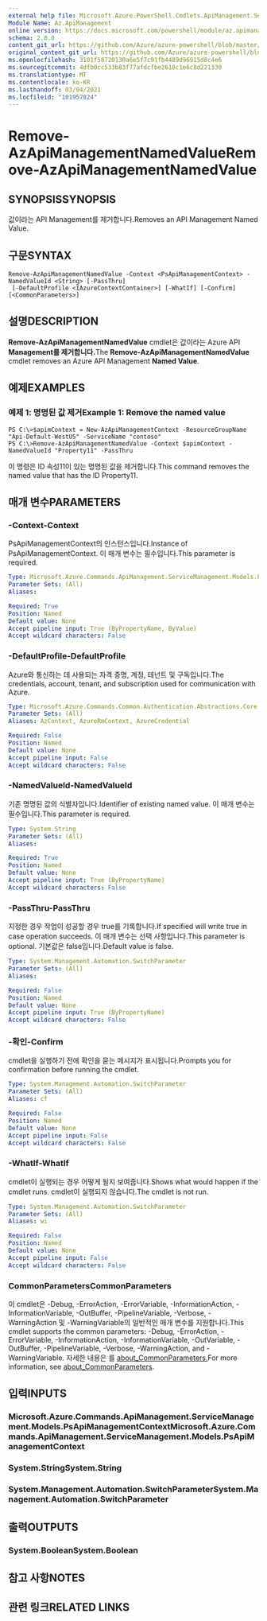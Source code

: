 ```yaml
---
external help file: Microsoft.Azure.PowerShell.Cmdlets.ApiManagement.ServiceManagement.dll-Help.xml
Module Name: Az.ApiManagement
online version: https://docs.microsoft.com/powershell/module/az.apimanagement/remove-azapimanagementnamedvalue
schema: 2.0.0
content_git_url: https://github.com/Azure/azure-powershell/blob/master/src/ApiManagement/ApiManagement/help/Remove-AzApiManagementNamedValue.md
original_content_git_url: https://github.com/Azure/azure-powershell/blob/master/src/ApiManagement/ApiManagement/help/Remove-AzApiManagementNamedValue.md
ms.openlocfilehash: 3101f58720130a6e5f7c91fb4489d96915d8c4e6
ms.sourcegitcommit: 4dfb0cc533b83f77afdcfbe2618c1e6c8d221330
ms.translationtype: MT
ms.contentlocale: ko-KR
ms.lasthandoff: 03/04/2021
ms.locfileid: "101957824"
---
```

# <span data-ttu-id="4addf-101">Remove-AzApiManagementNamedValue</span><span class="sxs-lookup"><span data-stu-id="4addf-101">Remove-AzApiManagementNamedValue</span></span>

## <span data-ttu-id="4addf-102">SYNOPSIS</span><span class="sxs-lookup"><span data-stu-id="4addf-102">SYNOPSIS</span></span>
<span data-ttu-id="4addf-103">값이라는 API Management를 제거합니다.</span><span class="sxs-lookup"><span data-stu-id="4addf-103">Removes an API Management Named Value.</span></span>

## <span data-ttu-id="4addf-104">구문</span><span class="sxs-lookup"><span data-stu-id="4addf-104">SYNTAX</span></span>

```
Remove-AzApiManagementNamedValue -Context <PsApiManagementContext> -NamedValueId <String> [-PassThru]
 [-DefaultProfile <IAzureContextContainer>] [-WhatIf] [-Confirm] [<CommonParameters>]
```

## <span data-ttu-id="4addf-105">설명</span><span class="sxs-lookup"><span data-stu-id="4addf-105">DESCRIPTION</span></span>
<span data-ttu-id="4addf-106">**Remove-AzApiManagementNamedValue** cmdlet은 값이라는 Azure API **Management를 제거합니다.**</span><span class="sxs-lookup"><span data-stu-id="4addf-106">The **Remove-AzApiManagementNamedValue** cmdlet removes an Azure API Management **Named Value**.</span></span>

## <span data-ttu-id="4addf-107">예제</span><span class="sxs-lookup"><span data-stu-id="4addf-107">EXAMPLES</span></span>

### <span data-ttu-id="4addf-108">예제 1: 명명된 값 제거</span><span class="sxs-lookup"><span data-stu-id="4addf-108">Example 1: Remove the named value</span></span>
```
PS C:\>$apimContext = New-AzApiManagementContext -ResourceGroupName "Api-Default-WestUS" -ServiceName "contoso"
PS C:\>Remove-AzApiManagementNamedValue -Context $apimContext -NamedValueId "Property11" -PassThru
```

<span data-ttu-id="4addf-109">이 명령은 ID 속성11이 있는 명명된 값을 제거합니다.</span><span class="sxs-lookup"><span data-stu-id="4addf-109">This command removes the named value that has the ID Property11.</span></span>

## <span data-ttu-id="4addf-110">매개 변수</span><span class="sxs-lookup"><span data-stu-id="4addf-110">PARAMETERS</span></span>

### <span data-ttu-id="4addf-111">-Context</span><span class="sxs-lookup"><span data-stu-id="4addf-111">-Context</span></span>
<span data-ttu-id="4addf-112">PsApiManagementContext의 인스턴스입니다.</span><span class="sxs-lookup"><span data-stu-id="4addf-112">Instance of PsApiManagementContext.</span></span>
<span data-ttu-id="4addf-113">이 매개 변수는 필수입니다.</span><span class="sxs-lookup"><span data-stu-id="4addf-113">This parameter is required.</span></span>

```yaml
Type: Microsoft.Azure.Commands.ApiManagement.ServiceManagement.Models.PsApiManagementContext
Parameter Sets: (All)
Aliases:

Required: True
Position: Named
Default value: None
Accept pipeline input: True (ByPropertyName, ByValue)
Accept wildcard characters: False
```

### <span data-ttu-id="4addf-114">-DefaultProfile</span><span class="sxs-lookup"><span data-stu-id="4addf-114">-DefaultProfile</span></span>
<span data-ttu-id="4addf-115">Azure와 통신하는 데 사용되는 자격 증명, 계정, 테넌트 및 구독입니다.</span><span class="sxs-lookup"><span data-stu-id="4addf-115">The credentials, account, tenant, and subscription used for communication with Azure.</span></span>

```yaml
Type: Microsoft.Azure.Commands.Common.Authentication.Abstractions.Core.IAzureContextContainer
Parameter Sets: (All)
Aliases: AzContext, AzureRmContext, AzureCredential

Required: False
Position: Named
Default value: None
Accept pipeline input: False
Accept wildcard characters: False
```

### <span data-ttu-id="4addf-116">-NamedValueId</span><span class="sxs-lookup"><span data-stu-id="4addf-116">-NamedValueId</span></span>
<span data-ttu-id="4addf-117">기존 명명된 값의 식별자입니다.</span><span class="sxs-lookup"><span data-stu-id="4addf-117">Identifier of existing named value.</span></span>
<span data-ttu-id="4addf-118">이 매개 변수는 필수입니다.</span><span class="sxs-lookup"><span data-stu-id="4addf-118">This parameter is required.</span></span>

```yaml
Type: System.String
Parameter Sets: (All)
Aliases:

Required: True
Position: Named
Default value: None
Accept pipeline input: True (ByPropertyName)
Accept wildcard characters: False
```

### <span data-ttu-id="4addf-119">-PassThru</span><span class="sxs-lookup"><span data-stu-id="4addf-119">-PassThru</span></span>
<span data-ttu-id="4addf-120">지정한 경우 작업이 성공할 경우 true를 기록합니다.</span><span class="sxs-lookup"><span data-stu-id="4addf-120">If specified will write true in case operation succeeds.</span></span>
<span data-ttu-id="4addf-121">이 매개 변수는 선택 사항입니다.</span><span class="sxs-lookup"><span data-stu-id="4addf-121">This parameter is optional.</span></span>
<span data-ttu-id="4addf-122">기본값은 false입니다.</span><span class="sxs-lookup"><span data-stu-id="4addf-122">Default value is false.</span></span>

```yaml
Type: System.Management.Automation.SwitchParameter
Parameter Sets: (All)
Aliases:

Required: False
Position: Named
Default value: None
Accept pipeline input: True (ByPropertyName)
Accept wildcard characters: False
```

### <span data-ttu-id="4addf-123">-확인</span><span class="sxs-lookup"><span data-stu-id="4addf-123">-Confirm</span></span>
<span data-ttu-id="4addf-124">cmdlet을 실행하기 전에 확인을 묻는 메시지가 표시됩니다.</span><span class="sxs-lookup"><span data-stu-id="4addf-124">Prompts you for confirmation before running the cmdlet.</span></span>

```yaml
Type: System.Management.Automation.SwitchParameter
Parameter Sets: (All)
Aliases: cf

Required: False
Position: Named
Default value: None
Accept pipeline input: False
Accept wildcard characters: False
```

### <span data-ttu-id="4addf-125">-WhatIf</span><span class="sxs-lookup"><span data-stu-id="4addf-125">-WhatIf</span></span>
<span data-ttu-id="4addf-126">cmdlet이 실행되는 경우 어떻게 될지 보여줍니다.</span><span class="sxs-lookup"><span data-stu-id="4addf-126">Shows what would happen if the cmdlet runs.</span></span>
<span data-ttu-id="4addf-127">cmdlet이 실행되지 않습니다.</span><span class="sxs-lookup"><span data-stu-id="4addf-127">The cmdlet is not run.</span></span>

```yaml
Type: System.Management.Automation.SwitchParameter
Parameter Sets: (All)
Aliases: wi

Required: False
Position: Named
Default value: None
Accept pipeline input: False
Accept wildcard characters: False
```

### <span data-ttu-id="4addf-128">CommonParameters</span><span class="sxs-lookup"><span data-stu-id="4addf-128">CommonParameters</span></span>
<span data-ttu-id="4addf-129">이 cmdlet은 -Debug, -ErrorAction, -ErrorVariable, -InformationAction, -InformationVariable, -OutBuffer, -PipelineVariable, -Verbose, -WarningAction 및 -WarningVariable의 일반적인 매개 변수를 지원합니다.</span><span class="sxs-lookup"><span data-stu-id="4addf-129">This cmdlet supports the common parameters: -Debug, -ErrorAction, -ErrorVariable, -InformationAction, -InformationVariable, -OutVariable, -OutBuffer, -PipelineVariable, -Verbose, -WarningAction, and -WarningVariable.</span></span> <span data-ttu-id="4addf-130">자세한 내용은 를 [about_CommonParameters.](http://go.microsoft.com/fwlink/?LinkID=113216)</span><span class="sxs-lookup"><span data-stu-id="4addf-130">For more information, see [about_CommonParameters](http://go.microsoft.com/fwlink/?LinkID=113216).</span></span>

## <span data-ttu-id="4addf-131">입력</span><span class="sxs-lookup"><span data-stu-id="4addf-131">INPUTS</span></span>

### <span data-ttu-id="4addf-132">Microsoft.Azure.Commands.ApiManagement.ServiceManagement.Models.PsApiManagementContext</span><span class="sxs-lookup"><span data-stu-id="4addf-132">Microsoft.Azure.Commands.ApiManagement.ServiceManagement.Models.PsApiManagementContext</span></span>

### <span data-ttu-id="4addf-133">System.String</span><span class="sxs-lookup"><span data-stu-id="4addf-133">System.String</span></span>

### <span data-ttu-id="4addf-134">System.Management.Automation.SwitchParameter</span><span class="sxs-lookup"><span data-stu-id="4addf-134">System.Management.Automation.SwitchParameter</span></span>

## <span data-ttu-id="4addf-135">출력</span><span class="sxs-lookup"><span data-stu-id="4addf-135">OUTPUTS</span></span>

### <span data-ttu-id="4addf-136">System.Boolean</span><span class="sxs-lookup"><span data-stu-id="4addf-136">System.Boolean</span></span>

## <span data-ttu-id="4addf-137">참고 사항</span><span class="sxs-lookup"><span data-stu-id="4addf-137">NOTES</span></span>

## <span data-ttu-id="4addf-138">관련 링크</span><span class="sxs-lookup"><span data-stu-id="4addf-138">RELATED LINKS</span></span>
